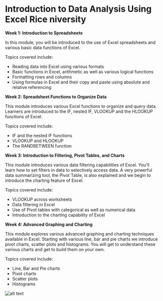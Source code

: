 # Introduction to Data Analysis Using Excel Rice niversity
**Week 1: Introduction to Spreadsheets**

In this module, you will be introduced to the use of Excel spreadsheets and various basic data functions of Excel.

Topics covered include:

*  Reading data into Excel using various formats
*  Basic functions in Excel, arithmetic as well as various logical functions
*  Formatting rows and columns
*   Using formulas in Excel and their copy and paste using absolute and relative referencing

**Week 2: Spreadsheet Functions to Organize Data**

This module introduces various Excel functions to organize and query data. Learners are introduced to the IF, nested IF, VLOOKUP and the HLOOKUP functions of Excel.

Topics covered include:

*  IF and the nested IF functions
*  VLOOKUP and HLOOKUP
*  The RANDBETWEEN function

**Week 3: Introduction to Filtering, Pivot Tables, and Charts**

This module introduces various data filtering capabilities of Excel. You’ll learn how to set filters in data to selectively access data. A very powerful data summarizing tool, the Pivot Table, is also explained and we begin to introduce the charting feature of Excel.

Topics covered include:

*  VLOOKUP across worksheets
*  Data filtering in Excel
*  Use of Pivot tables with categorical as well as numerical data
*  Introduction to the charting capability of Excel
  
**Week 4: Advanced Graphing and Charting**

This module explores various advanced graphing and charting techniques available in Excel. Starting with various line, bar and pie charts we introduce pivot charts, scatter plots and histograms. You will get to understand these various charts and get to build them on your own.

Topics covered include:

*  Line, Bar and Pie charts
*  Pivot charts
*  Scatter plots
*  Histograms

![alt text](certificate.jpg)
